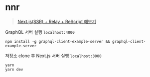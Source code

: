 # nnr

> [Next.js(SSR) + Relay + ReScript 해보기](https://miryang.dev/blog/try-nextjs-relay-rescript)

GraphQL 서버 실행 `localhost:4000`

```shell
npm install -g graphql-client-example-server && graphql-client-example-server
```

저장소 clone 후 Next.js 서버 실행 `localhost:3000`

```shell
yarn
yarn dev
```

